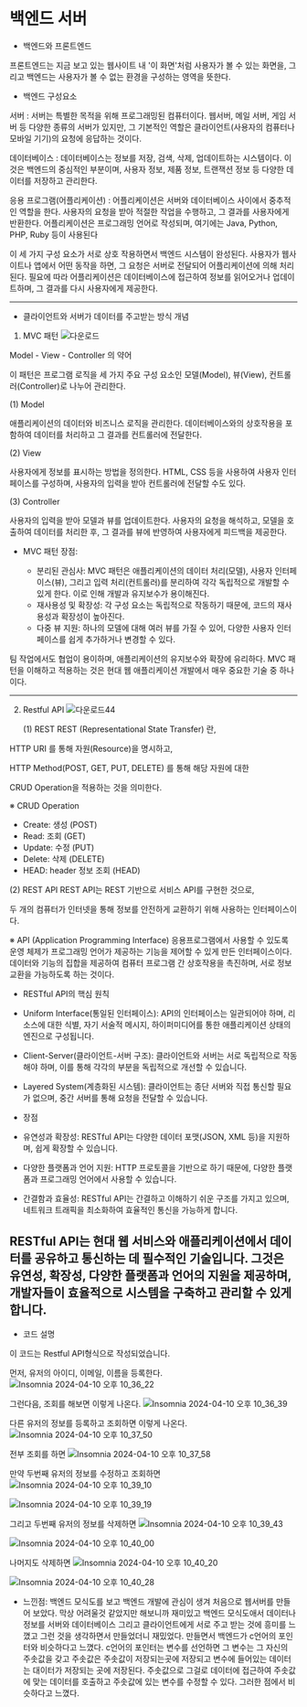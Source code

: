 # 백엔드 서버

* 백엔드와 프론트엔드

프론트엔드는 지금 보고 있는 웹사이트 내 '이 화면'처럼 사용자가 볼 수 있는 화면을, 
그리고 백엔드는 사용자가 볼 수 없는 환경을 구성하는 영역을 뜻한다.
 

* 백엔드 구성요소

서버 : 서버는 특별한 목적을 위해 프로그래밍된 컴퓨터이다. 웹서버, 메일 서버, 게임 서버 등 다양한 종류의 서버가 있지만, 그 기본적인 역할은 클라이언트(사용자의 컴퓨터나 모바일 기기)의 요청에 응답하는 것이다.

데이터베이스 : 데이터베이스는 정보를 저장, 검색, 삭제, 업데이트하는 시스템이다. 이것은 백엔드의 중심적인 부분이며, 사용자 정보, 제품 정보, 트랜잭션 정보 등 다양한 데이터를 저장하고 관리한다.

응용 프로그램(어플리케이션) : 어플리케이션은 서버와 데이터베이스 사이에서 중추적인 역할을 한다. 사용자의 요청을 받아 적절한 작업을 수행하고, 그 결과를 사용자에게 반환한다. 어플리케이션은 프로그래밍 언어로 작성되며, 여기에는 Java, Python, PHP, Ruby 등이 사용된다

이 세 가지 구성 요소가 서로 상호 작용하면서 백엔드 시스템이 완성된다. 사용자가 웹사이트나 앱에서 어떤 동작을 하면, 그 요청은 서버로 전달되어 어플리케이션에 의해 처리된다. 필요에 따라 어플리케이션은 데이터베이스에 접근하여 정보를 읽어오거나 업데이트하며, 그 결과를 다시 사용자에게 제공한다.

------

 * 클라이언트와 서버가 데이터를 주고받는 방식 개념

1. MVC 패턴
  ![다운로드](https://github.com/namgisung/webserver-Restful-API/assets/109130108/ade48c69-cc0f-46d7-bab2-b8d6d2137cab)
  
  Model - View - Controller 의 약어

  이 패턴은 프로그램 로직을 세 가지 주요 구성 요소인 모델(Model), 뷰(View), 컨트롤러(Controller)로 나누어 관리한다.
 
  (1) Model
  
  애플리케이션의 데이터와 비즈니스 로직을 관리한다. 
  데이터베이스와의 상호작용을 포함하여 데이터를 처리하고 그 결과를 컨트롤러에 전달한다.

 

  (2) View
  
  사용자에게 정보를 표시하는 방법을 정의한다. 
  HTML, CSS 등을 사용하여 사용자 인터페이스를 구성하며, 사용자의 입력을 받아 컨트롤러에 전달할 수도 있다.


  (3) Controller
  
  사용자의 입력을 받아 모델과 뷰를 업데이트한다. 
  사용자의 요청을 해석하고, 모델을 호출하여 데이터를 처리한 후, 그 결과를 뷰에 반영하여 사용자에게 피드백을 제공한다.

 * MVC 패턴 장점:
  
    * 분리된 관심사: MVC 패턴은 애플리케이션의 데이터 처리(모델), 사용자 인터페이스(뷰), 그리고 입력 처리(컨트롤러)를 분리하여 각각 독립적으로 개발할 수 있게 한다. 이로 인해 개발과 유지보수가 용이해진다.
    * 재사용성 및 확장성: 각 구성 요소는 독립적으로 작동하기 때문에, 코드의 재사용성과 확장성이 높아진다.
    * 다중 뷰 지원: 하나의 모델에 대해 여러 뷰를 가질 수 있어, 다양한 사용자 인터페이스를 쉽게 추가하거나 변경할 수 있다.

  팀 작업에서도 협업이 용이하며, 애플리케이션의 유지보수와 확장에 유리하다. 
  MVC 패턴을 이해하고 적용하는 것은 현대 웹 애플리케이션 개발에서 매우 중요한 기술 중 하나이다.

-----

2. Restful API
   ![다운로드44](https://github.com/namgisung/webserver-Restful-API/assets/109130108/12ccbf87-6414-4e74-b96e-516ee6deafb1)

   (1) REST
  REST (Representational State Transfer) 란,

  HTTP URI 를 통해 자원(Resource)을 명시하고,

  HTTP Method(POST, GET, PUT, DELETE) 를 통해 해당 자원에 대한

  CRUD Operation을 적용하는 것을 의미한다.

  ※ CRUD Operation
  - Create: 생성 (POST)
  - Read: 조회 (GET)
  - Update: 수정 (PUT)
  - Delete: 삭제 (DELETE)
  - HEAD: header 정보 조회 (HEAD)
  
  (2) REST API
  REST API는 REST 기반으로 서비스 API를 구현한 것으로,

  두 개의 컴퓨터가 인터넷을 통해 정보를 안전하게 교환하기 위해 사용하는 인터페이스이다.


  ※ API (Application Programming Interface)
  응용프로그램에서 사용할 수 있도록 운영 체제가 프로그래밍 언어가 제공하는 기능을 제어할 수 있게 만든 인터페이스이다.
  데이터와 기능의 집합을 제공하여 컴퓨터 프로그램 간 상호작용을 촉진하며, 서로 정보 교환을 가능하도록 하는 것이다.


  * RESTful API의 핵심 원칙

   * Uniform Interface(통일된 인터페이스): API의 인터페이스는 일관되어야 하며, 리소스에 대한 식별, 자기 서술적 메시지, 하이퍼미디어를 통한 애플리케이션 상태의 엔진으로 구성됩니다.
   
   * Client-Server(클라이언트-서버 구조): 클라이언트와 서버는 서로 독립적으로 작동해야 하며, 이를 통해 각각의 부분을 독립적으로 개선할 수 있습니다.
   * Layered System(계층화된 시스템): 클라이언트는 종단 서버와 직접 통신할 필요가 없으며, 중간 서버를 통해 요청을 전달할 수 있습니다.
 

  * 장점
   
   * 유연성과 확장성: RESTful API는 다양한 데이터 포맷(JSON, XML 등)을 지원하며, 쉽게 확장할 수 있습니다.
  
   * 다양한 플랫폼과 언어 지원: HTTP 프로토콜을 기반으로 하기 때문에, 다양한 플랫폼과 프로그래밍 언어에서 사용할 수 있습니다.
  
   * 간결함과 효율성: RESTful API는 간결하고 이해하기 쉬운 구조를 가지고 있으며, 네트워크 트래픽을 최소화하여 효율적인 통신을 가능하게 합니다.

  RESTful API는 현대 웹 서비스와 애플리케이션에서 데이터를 공유하고 통신하는 데 필수적인 기술입니다. 그것은 유연성, 확장성, 다양한 플랫폼과 언어의 지원을 제공하며, 개발자들이 효율적으로 시스템을 구축하고 관리할 수 있게 합니다. 
-----

 * 코드 설명

  이 코드는 Restful API형식으로 작성되었습니다.

  먼저, 유저의 아이디, 이메일, 이름을 등록한다.
  ![Insomnia 2024-04-10 오후 10_36_22](https://github.com/namgisung/webserver-Restful-API/assets/109130108/0008bb03-3837-4f03-a012-202a9c0a4389)

  그런다음, 조회를 해보면 이렇게 나온다.
  ![Insomnia 2024-04-10 오후 10_36_39](https://github.com/namgisung/webserver-Restful-API/assets/109130108/16951a8f-0787-4998-a425-c8c2c38f0f5a)

  다른 유저의 정보를 등록하고 조회하면 이렇게 나온다.
  ![Insomnia 2024-04-10 오후 10_37_50](https://github.com/namgisung/webserver-Restful-API/assets/109130108/1a6fd2c7-6802-46bf-9def-a6000338863f)

  전부 조회를 하면
  ![Insomnia 2024-04-10 오후 10_37_58](https://github.com/namgisung/webserver-Restful-API/assets/109130108/68093ad2-31bb-4430-a1ba-7f9cdf3f75b7)

  만약 두번째 유저의 정보를 수정하고 조회하면
  ![Insomnia 2024-04-10 오후 10_39_10](https://github.com/namgisung/webserver-Restful-API/assets/109130108/df5d72b3-9856-44eb-8687-23716abaa489)

  ![Insomnia 2024-04-10 오후 10_39_19](https://github.com/namgisung/webserver-Restful-API/assets/109130108/9558c86a-33a4-4720-83e2-c541d2b450d9)

  그리고 두번째 유저의 정보를 삭제하면
  ![Insomnia 2024-04-10 오후 10_39_43](https://github.com/namgisung/webserver-Restful-API/assets/109130108/9f98db5c-0461-4544-bfa1-5087e70e6ee8)
  
  ![Insomnia 2024-04-10 오후 10_40_00](https://github.com/namgisung/webserver-Restful-API/assets/109130108/c39b51e5-6949-4ae1-aeb8-34d838271a02)

  나머지도 삭제하면
  ![Insomnia 2024-04-10 오후 10_40_20](https://github.com/namgisung/webserver-Restful-API/assets/109130108/7fb99900-5d64-4078-b638-6c4d2aaed27d)
  
  ![Insomnia 2024-04-10 오후 10_40_28](https://github.com/namgisung/webserver-Restful-API/assets/109130108/80df6004-8860-4ff9-a2ba-c5c85f149637)

  * 느낀점:
    백엔드 모식도를 보고 백엔드 개발에 관심이 생겨 처음으로 웹서버를 만들어 보았다. 막상 어려울것 같았지만 해보니까 재미있고 백엔드 모식도애서 데이터나 정보를 서버와 데이터베이스 그리고 클라이언트에게 서로 주고 받는 것에 흥미를 느꼈고 그런 것을 생각하면서 만들었더니 재밌었다. 만들면서 백엔드가 c언어의 포인터와 비슷하다고 느꼈다. c언어의 포인터는 변수를 선언하면 그 변수는 그 자신의 주솟값을 갖고 주솟값은 주솟값이 저장되는곳에 저장되고 변수에 들어있는 데이터는 대이터가 저장되는 곳에 저장된다. 주솟값으로 그걸로 데이터에 접근하여 주솟값에 맞는 데이터를 호출하고 주솟값에 있는 변수를 수정할 수 있다. 그러한 점에서 비슷하다고 느꼈다.
  
